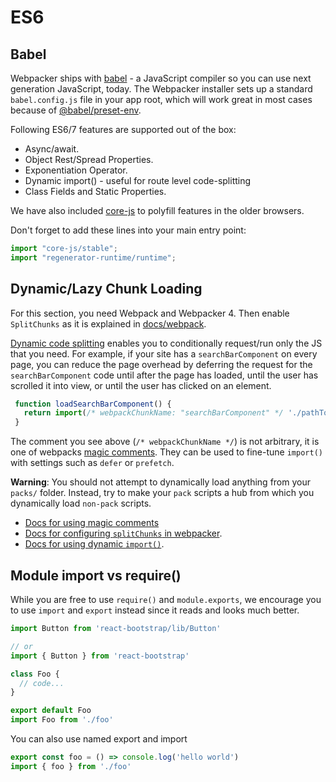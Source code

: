 # ES6

## Babel

Webpacker ships with [babel](https://babeljs.io/) - a JavaScript compiler so
you can use next generation JavaScript, today. The Webpacker installer sets up a
standard `babel.config.js` file in your app root, which will work great in most cases
because of [@babel/preset-env](https://github.com/babel/babel/tree/master/packages/babel-preset-env).

Following ES6/7 features are supported out of the box:

* Async/await.
* Object Rest/Spread Properties.
* Exponentiation Operator.
* Dynamic import() - useful for route level code-splitting
* Class Fields and Static Properties.

We have also included [core-js](https://github.com/zloirock/core-js) to polyfill features in the
older browsers.

Don't forget to add these lines into your main entry point:

```js
import "core-js/stable";
import "regenerator-runtime/runtime";
```

## Dynamic/Lazy Chunk Loading

For this section, you need Webpack and Webpacker 4. Then enable `SplitChunks` as it is explained in [docs/webpack](docs/webpack.md).

[Dynamic code splitting](https://webpack.js.org/guides/code-splitting#dynamic-imports) enables you to conditionally request/run only the JS that you need. For example, if your site has a `searchBarComponent` on every page, you can reduce the page overhead by deferring the request for the `searchBarComponent` code until after the page has loaded, until the user has scrolled it into view, or until the user has clicked on an element.

```js
 function loadSearchBarComponent() {
   return import(/* webpackChunkName: "searchBarComponent" */ './pathTo/searchBarComponent')
 }
```

The comment you see above (`/* webpackChunkName */`) is not arbitrary, it is one of webpacks [magic comments](https://webpack.js.org/api/module-methods/#magic-comments). They can be used to fine-tune `import()` with settings such as `defer` or `prefetch`.

**Warning**: You should not attempt to dynamically load anything from your `packs/` folder. Instead, try to make your `pack` scripts a hub from which you dynamically load `non-pack` scripts.

- [Docs for using magic comments](https://webpack.js.org/api/module-methods/#magic-comments)
- [Docs for configuring `splitChunks` in webpacker](https://github.com/rails/webpacker/blob/master/docs/webpack.md#add-splitchunks-webpack-v4).
- [Docs for using dynamic `import()`](https://webpack.js.org/guides/code-splitting#dynamic-imports).

## Module import vs require()

While you are free to use `require()` and `module.exports`, we encourage you
to use `import` and `export` instead since it reads and looks much better.

```js
import Button from 'react-bootstrap/lib/Button'

// or
import { Button } from 'react-bootstrap'

class Foo {
  // code...
}

export default Foo
import Foo from './foo'
```

You can also use named export and import

```js
export const foo = () => console.log('hello world')
import { foo } from './foo'
```
